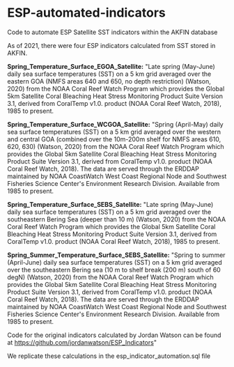 # ESP-automated-indicators
Code to automate ESP Satellite SST indicators within the AKFIN database

As of 2021, there were four ESP indicators calculated from SST stored in AKFIN.

**Spring_Temperature_Surface_EGOA_Satellite:** "Late spring (May-June) daily sea surface temperatures (SST) on a 5 km grid averaged over the eastern GOA (NMFS areas 640 and 650, no depth restriction) (Watson, 2020) from the NOAA Coral Reef Watch Program which provides the Global 5km Satellite Coral Bleaching Heat Stress Monitoring Product Suite Version 3.1, derived from CoralTemp v1.0. product (NOAA Coral Reef Watch, 2018), 1985 to present.

**Spring_Temperature_Surface_WCGOA_Satellite:** "Spring (April-May) daily sea surface temperatures (SST) on a 5 km grid averaged over the western and central GOA (combined over the 10m-200m shelf for NMFS areas 610, 620, 630) (Watson, 2020) from the NOAA Coral Reef Watch Program which provides the Global 5km Satellite Coral Bleaching Heat Stress Monitoring Product Suite Version 3.1, derived from CoralTemp v1.0. product (NOAA Coral Reef Watch, 2018). The data are served through the ERDDAP maintained by NOAA CoastWatch West Coast Regional Node and Southwest Fisheries Science Center's Environment Research Division. Available from 1985 to present.

**Spring_Temperature_Surface_SEBS_Satellite:** "Late spring (May-June) daily sea surface temperatures (SST) on a 5 km grid averaged over the southeastern Bering Sea (deeper than 10 m) (Watson, 2020) from the NOAA Coral Reef Watch Program which provides the Global 5km Satellite Coral Bleaching Heat Stress Monitoring Product Suite Version 3.1, derived from CoralTemp v1.0. product (NOAA Coral Reef Watch, 2018), 1985 to present.

**Spring_Summer_Temperature_Surface_SEBS_Satellite:** "Spring to summer (April-June) daily sea surface temperatures (SST) on a 5 km grid averaged over the southeastern Bering sea (10 m to shelf break (200 m) south of 60 degN) (Watson, 2020) from the NOAA Coral Reef Watch Program which provides the Global 5km Satellite Coral Bleaching Heat Stress Monitoring Product Suite Version 3.1, derived from CoralTemp v1.0. product (NOAA Coral Reef Watch, 2018). The data are served through the ERDDAP maintained by NOAA CoastWatch West Coast Regional Node and Southwest Fisheries Science Center's Environment Research Division.  Available from 1985 to present.

 Code for the original indicators calculated by Jordan Watson can be found at https://github.com/jordanwatson/ESP_Indicators"
 
 We replicate these calculations in the esp_indicator_automation.sql file




